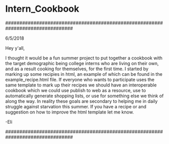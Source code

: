 # Intern_Cookbook

################################################################################

6/5/2018 

Hey y'all,

I thought it would be a fun summer project to put together a cookbook with the target demographic being college interns who are living on their own, and as a result cooking for themselves, for the first time. I started by marking up some recipies in html, an example of which can be found in the example_recipe.html file. If everyone who wants to participate uses the same template to mark up their recipes we should have an interoperable cookbook which we could use publish to web as a resource, use to automatically generate shopping lists, or use for something else we think of along the way. In reality these goals are secondary to helping me in daily struggle against starvation this summer. If you have a recipe or and suggestion on how to improve the html template let me know.

-Eli

################################################################################
